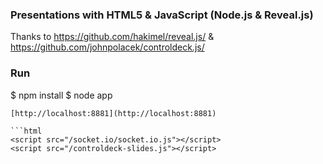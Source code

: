 ### Presentations with HTML5 & JavaScript (Node.js & Reveal.js)

Thanks to https://github.com/hakimel/reveal.js/ & https://github.com/johnpolacek/controldeck.js/

### Run

$ npm install
$ node app
```
[http://localhost:8881](http://localhost:8881)

```html
<script src="/socket.io/socket.io.js"></script>
<script src="/controldeck-slides.js"></script>
```